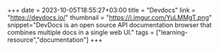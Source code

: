 +++
date = 2023-10-05T18:55:27+03:00
title = "Devdocs"
link = "https://devdocs.io/"
thumbnail = "https://i.imgur.com/YuLMMgT.png"
snippet="DevDocs is an open source API documentation browser that combines multiple docs in a single web UI."
tags = ["learning-resource","documentation"]
+++ 
